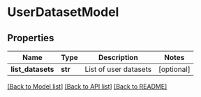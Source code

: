# UserDatasetModel

## Properties
Name | Type | Description | Notes
------------ | ------------- | ------------- | -------------
**list_datasets** | **str** | List of user datasets | [optional] 

[[Back to Model list]](../README.md#documentation-for-models) [[Back to API list]](../README.md#documentation-for-api-endpoints) [[Back to README]](../README.md)


